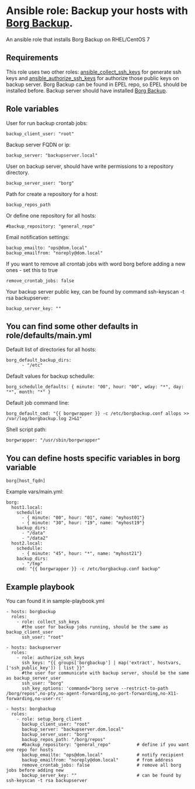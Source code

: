 # Ansible role: Backup your hosts with [Borg Backup](http://borgbackup.readthedocs.io/en/stable/index.html).

An ansible role that installs Borg Backup on RHEL/CentOS 7

## Requirements

This role uses two other roles: [ansible_collect_ssh_keys](https://github.com/mikhail-github/ansible_collect_ssh_keys) for generate ssh keys and [ansible_authorize_ssh_keys](https://github.com/mikhail-github/ansible_authorize_ssh_keys) for authorize those public keys on backup server.
Borg Backup can be found in EPEL repo, so EPEL should be installed before.
Backup server should have installed [Borg Backup](http://borgbackup.readthedocs.io/en/stable/installation.html).

## Role variables

User for run backup crontab jobs:

	backup_client_user: "root"

Backup server FQDN or ip:

	backup_server: "backupserver.local"

User on backup server, should have write permissions to a repository directory.

	backup_server_user: "borg"

Path for create a repository for a host:

	backup_repos_path

Or define one repository for all hosts:
	
	#backup_repository: "general_repo"

Email notification settings:

	backup_emailto: "ops@dom.local"
	backup_emailfrom: "noreply@dom.local"

If you want to remove all crontab jobs with word borg before adding a new ones - set this to true

	remove_crontab_jobs: false

Your backup server public key, can be found by command ssh-keyscan -t rsa backupserver:

	backup_server_key: ""

## You can find some other defaults in role/defaults/main.yml

Default list of directories for all hosts:

	borg_default_backup_dirs:
          - "/etc"

Default values for backup schedulle:

	borg_schedulle_defaults: { minute: "00", hour: "00", wday: "*", day: "*", month: "*" }

Default job command line:

	borg_default_cmd: "{{ borgwrapper }} -c /etc/borgbackup.conf allops >> /var/log/borgbackup.log 2>&1"

Shell script path:

	borgwrapper: "/usr/sbin/borgwrapper"

## You can define hosts specific variables in borg variable

	borg[host_fqdn]

Example vars/main.yml:

	borg:
	  host1.local:
	    schedulle:
	      - { minute: "00", hour: "01", name: "myhost01"}
	      - { minute: "30", hour: "19", name: "myhost19"}
	    backup_dirs:
	      - "/data"
	      - "/data2"
	  host2.local:
	    schedulle:
	      - { minute: "45", hour: "*", name: "myhost21"}
	    backup_dirs:
	      - "/tmp"
	    cmd: "{{ borgwrapper }} -c /etc/borgbackup.conf backup"

## Example playbook

You can found it in sample-playbook.yml

	- hosts: borgbackup
	  roles:
	    - role: collect_ssh_keys
	      #the user for backup jobs running, should be the same as backup_client_user
	      ssh_user: "root"
	
	- hosts: backupserver
	  roles:
	    - role: authorize_ssh_keys
	      ssh_keys: "{{ groups['borgbackup'] | map('extract', hostvars, ['ssh_public_key']) | list }}"
	      #the user for communicate with backup server, should be the same as backup_server_user
	      ssh_user: "borg"
	      ssh_key_options: 'command="borg serve --restrict-to-path /borg/repos",no-pty,no-agent-forwarding,no-port-forwarding,no-X11-forwarding,no-user-rc'

	- hosts: borgbackup
	  roles:
	    - role: setup_borg_client
	      backup_client_user: "root"
	      backup_server: "backupserver.dom.local"
	      backup_server_user: "borg"
	      backup_repos_path: "/borg/repos"
	      #backup_repository: "general_repo"          # define if you want one repo for hosts
	      backup_emailto: "ops@dom.local"             # notify recipient
	      backup_emailfrom: "noreply@dom.local"       # from address
	      remove_crontab_jobs: false                  # remove all borg jobs before adding new
	      backup_server_key: ""                       # can be found by ssh-keyscan -t rsa backupserver

